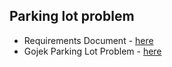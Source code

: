 ## Parking lot problem

- Requirements Document - [here](/requirements/Parkinglot.pdf)
- Gojek Parking Lot Problem - [here](/requirements/gojekproblemstatment.pdf)